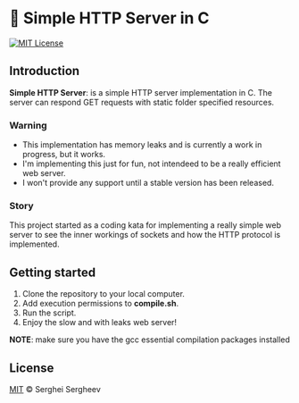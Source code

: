 # :bus: Simple HTTP Server in C

[![MIT License](https://img.shields.io/badge/license-MIT-brightgreen.svg)](https://github.com/sergheevdev/http-server-in-c/blob/main/LICENSE)

## Introduction

**Simple HTTP Server**: is a simple HTTP server implementation in C. The server can respond
GET requests with static folder specified resources.

### Warning
- This implementation has memory leaks and is currently a work in progress, but it works.
- I'm implementing this just for fun, not intendeed to be a really efficient web server.
- I won't provide any support until a stable version has been released.

### Story

This project started as a coding kata for implementing a really simple web server to see
the inner workings of sockets and how the HTTP protocol is implemented.

## Getting started

1. Clone the repository to your local computer.
2. Add execution permissions to **compile.sh**.
3. Run the script.
4. Enjoy the slow and with leaks web server!

**NOTE**: make sure you have the gcc essential compilation packages installed

## License

[MIT](LICENSE) &copy; Serghei Sergheev
